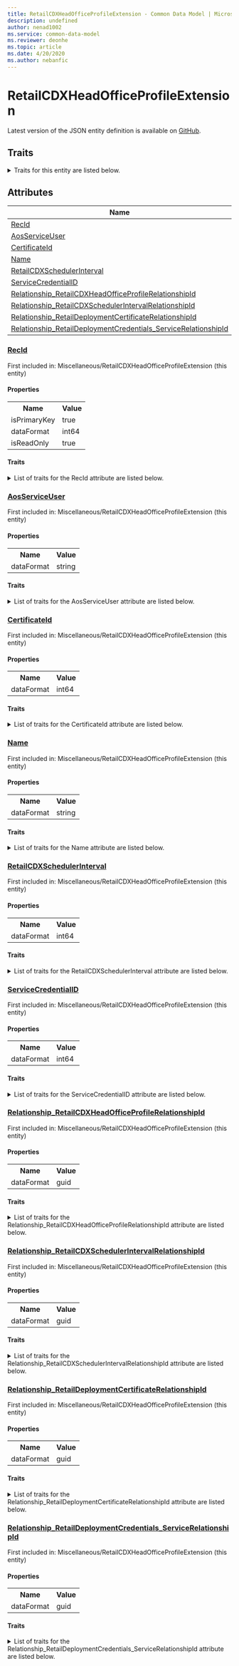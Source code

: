 ```yaml
---
title: RetailCDXHeadOfficeProfileExtension - Common Data Model | Microsoft Docs
description: undefined
author: nenad1002
ms.service: common-data-model
ms.reviewer: deonhe
ms.topic: article
ms.date: 4/20/2020
ms.author: nebanfic
---
```


# RetailCDXHeadOfficeProfileExtension

  
 Latest version of the JSON entity definition is available on <a href="https://github.com/Microsoft/CDM/tree/master/schemaDocuments/core/operationsCommon/Tables/Commerce/Retail/Miscellaneous/RetailCDXHeadOfficeProfileExtension.cdm.json" target="_blank">GitHub</a>.  

## Traits

<details>
<summary>Traits for this entity are listed below.  
</summary>

**is.identifiedBy**  
  names a specifc identity attribute to use with an entity  <table><tr><th>Parameter</th><th>Value</th><th>Data type</th><th>Explanation</th></tr><tr><td>attribute</td><td>[RetailCDXHeadOfficeProfileExtension/(resolvedAttributes)/RecId](#RecId)</td><td>attribute</td><td></td></tr></table>

**is.CDM.entityVersion**  
  <table><tr><th>Parameter</th><th>Value</th><th>Data type</th><th>Explanation</th></tr><tr><td>versionNumber</td><td>"1.0.0"</td><td>string</td><td>semantic version number of the entity</td></tr></table>

**is.application.releaseVersion**  
  <table><tr><th>Parameter</th><th>Value</th><th>Data type</th><th>Explanation</th></tr><tr><td>releaseVersion</td><td>"10.0.13.0"</td><td>string</td><td>semantic version number of the application introducing this entity</td></tr></table>

</details>

## Attributes

|Name|Description|First Included in Instance|
|---|---|---|
|[RecId](#RecId)||<a href="RetailCDXHeadOfficeProfileExtension.md" target="_blank">Miscellaneous/RetailCDXHeadOfficeProfileExtension</a>|
|[AosServiceUser](#AosServiceUser)||<a href="RetailCDXHeadOfficeProfileExtension.md" target="_blank">Miscellaneous/RetailCDXHeadOfficeProfileExtension</a>|
|[CertificateId](#CertificateId)||<a href="RetailCDXHeadOfficeProfileExtension.md" target="_blank">Miscellaneous/RetailCDXHeadOfficeProfileExtension</a>|
|[Name](#Name)||<a href="RetailCDXHeadOfficeProfileExtension.md" target="_blank">Miscellaneous/RetailCDXHeadOfficeProfileExtension</a>|
|[RetailCDXSchedulerInterval](#RetailCDXSchedulerInterval)||<a href="RetailCDXHeadOfficeProfileExtension.md" target="_blank">Miscellaneous/RetailCDXHeadOfficeProfileExtension</a>|
|[ServiceCredentialID](#ServiceCredentialID)||<a href="RetailCDXHeadOfficeProfileExtension.md" target="_blank">Miscellaneous/RetailCDXHeadOfficeProfileExtension</a>|
|[Relationship_RetailCDXHeadOfficeProfileRelationshipId](#Relationship_RetailCDXHeadOfficeProfileRelationshipId)||<a href="RetailCDXHeadOfficeProfileExtension.md" target="_blank">Miscellaneous/RetailCDXHeadOfficeProfileExtension</a>|
|[Relationship_RetailCDXSchedulerIntervalRelationshipId](#Relationship_RetailCDXSchedulerIntervalRelationshipId)||<a href="RetailCDXHeadOfficeProfileExtension.md" target="_blank">Miscellaneous/RetailCDXHeadOfficeProfileExtension</a>|
|[Relationship_RetailDeploymentCertificateRelationshipId](#Relationship_RetailDeploymentCertificateRelationshipId)||<a href="RetailCDXHeadOfficeProfileExtension.md" target="_blank">Miscellaneous/RetailCDXHeadOfficeProfileExtension</a>|
|[Relationship_RetailDeploymentCredentials_ServiceRelationshipId](#Relationship_RetailDeploymentCredentials_ServiceRelationshipId)||<a href="RetailCDXHeadOfficeProfileExtension.md" target="_blank">Miscellaneous/RetailCDXHeadOfficeProfileExtension</a>|

### <a href=#RecId name="RecId">RecId</a>

First included in: Miscellaneous/RetailCDXHeadOfficeProfileExtension (this entity)  

#### Properties

<table><tr><th>Name</th><th>Value</th></tr><tr><td>isPrimaryKey</td><td>true</td></tr><tr><td>dataFormat</td><td>int64</td></tr><tr><td>isReadOnly</td><td>true</td></tr></table>

#### Traits

<details>
<summary>List of traits for the RecId attribute are listed below.</summary>

**is.dataFormat.integer**  
**is.dataFormat.big**  
**is.identifiedBy**  
names a specifc identity attribute to use with an entity  <table><tr><th>Parameter</th><th>Value</th><th>Data type</th><th>Explanation</th></tr><tr><td>attribute</td><td>[RetailCDXHeadOfficeProfileExtension/(resolvedAttributes)/RecId](#RecId)</td><td>attribute</td><td></td></tr></table>

**is.readOnly**  
**is.dataFormat.integer**  
**is.dataFormat.big**  
</details>

### <a href=#AosServiceUser name="AosServiceUser">AosServiceUser</a>

First included in: Miscellaneous/RetailCDXHeadOfficeProfileExtension (this entity)  

#### Properties

<table><tr><th>Name</th><th>Value</th></tr><tr><td>dataFormat</td><td>string</td></tr></table>

#### Traits

<details>
<summary>List of traits for the AosServiceUser attribute are listed below.</summary>

**is.dataFormat.character**  
**is.dataFormat.big**  
**is.dataFormat.array**  
**is.dataFormat.character**  
**is.dataFormat.array**  
</details>

### <a href=#CertificateId name="CertificateId">CertificateId</a>

First included in: Miscellaneous/RetailCDXHeadOfficeProfileExtension (this entity)  

#### Properties

<table><tr><th>Name</th><th>Value</th></tr><tr><td>dataFormat</td><td>int64</td></tr></table>

#### Traits

<details>
<summary>List of traits for the CertificateId attribute are listed below.</summary>

**is.dataFormat.integer**  
**is.dataFormat.big**  
**is.dataFormat.integer**  
**is.dataFormat.big**  
</details>

### <a href=#Name name="Name">Name</a>

First included in: Miscellaneous/RetailCDXHeadOfficeProfileExtension (this entity)  

#### Properties

<table><tr><th>Name</th><th>Value</th></tr><tr><td>dataFormat</td><td>string</td></tr></table>

#### Traits

<details>
<summary>List of traits for the Name attribute are listed below.</summary>

**is.dataFormat.character**  
**is.dataFormat.big**  
**is.dataFormat.array**  
**is.dataFormat.character**  
**is.dataFormat.array**  
</details>

### <a href=#RetailCDXSchedulerInterval name="RetailCDXSchedulerInterval">RetailCDXSchedulerInterval</a>

First included in: Miscellaneous/RetailCDXHeadOfficeProfileExtension (this entity)  

#### Properties

<table><tr><th>Name</th><th>Value</th></tr><tr><td>dataFormat</td><td>int64</td></tr></table>

#### Traits

<details>
<summary>List of traits for the RetailCDXSchedulerInterval attribute are listed below.</summary>

**is.dataFormat.integer**  
**is.dataFormat.big**  
**is.dataFormat.integer**  
**is.dataFormat.big**  
</details>

### <a href=#ServiceCredentialID name="ServiceCredentialID">ServiceCredentialID</a>

First included in: Miscellaneous/RetailCDXHeadOfficeProfileExtension (this entity)  

#### Properties

<table><tr><th>Name</th><th>Value</th></tr><tr><td>dataFormat</td><td>int64</td></tr></table>

#### Traits

<details>
<summary>List of traits for the ServiceCredentialID attribute are listed below.</summary>

**is.dataFormat.integer**  
**is.dataFormat.big**  
**is.dataFormat.integer**  
**is.dataFormat.big**  
</details>

### <a href=#Relationship_RetailCDXHeadOfficeProfileRelationshipId name="Relationship_RetailCDXHeadOfficeProfileRelationshipId">Relationship_RetailCDXHeadOfficeProfileRelationshipId</a>

First included in: Miscellaneous/RetailCDXHeadOfficeProfileExtension (this entity)  

#### Properties

<table><tr><th>Name</th><th>Value</th></tr><tr><td>dataFormat</td><td>guid</td></tr></table>

#### Traits

<details>
<summary>List of traits for the Relationship_RetailCDXHeadOfficeProfileRelationshipId attribute are listed below.</summary>

**is.dataFormat.character**  
**is.dataFormat.big**  
**is.dataFormat.array**  
**is.dataFormat.guid**  
**means.identity.entityId**  
**is.linkedEntity.identifier**  
Marks the attribute(s) that hold foreign key references to a linked (used as an attribute) entity. This attribute is added to the resolved entity to enumerate the referenced entities.  <table><tr><th>Parameter</th><th>Value</th><th>Data type</th><th>Explanation</th></tr><tr><td>entityReferences</td><td><table><tr><th>entityReference</th><th>attributeReference</th></tr><tr><td><a href="RetailCDXHeadOfficeProfile.md" target="_blank">/core/operationsCommon/Tables/Commerce/Retail/Miscellaneous/RetailCDXHeadOfficeProfile.cdm.json/RetailCDXHeadOfficeProfile</a></td><td><a href="RetailCDXHeadOfficeProfile.md#RecId" target="_blank">RecId</a></td></tr></table></td><td>entity</td><td>a reference to the constant entity holding the list of entity references</td></tr></table>

**is.dataFormat.guid**  
**is.dataFormat.character**  
**is.dataFormat.array**  
</details>

### <a href=#Relationship_RetailCDXSchedulerIntervalRelationshipId name="Relationship_RetailCDXSchedulerIntervalRelationshipId">Relationship_RetailCDXSchedulerIntervalRelationshipId</a>

First included in: Miscellaneous/RetailCDXHeadOfficeProfileExtension (this entity)  

#### Properties

<table><tr><th>Name</th><th>Value</th></tr><tr><td>dataFormat</td><td>guid</td></tr></table>

#### Traits

<details>
<summary>List of traits for the Relationship_RetailCDXSchedulerIntervalRelationshipId attribute are listed below.</summary>

**is.dataFormat.character**  
**is.dataFormat.big**  
**is.dataFormat.array**  
**is.dataFormat.guid**  
**means.identity.entityId**  
**is.linkedEntity.identifier**  
Marks the attribute(s) that hold foreign key references to a linked (used as an attribute) entity. This attribute is added to the resolved entity to enumerate the referenced entities.  <table><tr><th>Parameter</th><th>Value</th><th>Data type</th><th>Explanation</th></tr><tr><td>entityReferences</td><td><table><tr><th>entityReference</th><th>attributeReference</th></tr><tr><td><a href="RetailCDXSchedulerInterval.md" target="_blank">/core/operationsCommon/Tables/Commerce/Retail/Miscellaneous/RetailCDXSchedulerInterval.cdm.json/RetailCDXSchedulerInterval</a></td><td><a href="RetailCDXSchedulerInterval.md#RecId" target="_blank">RecId</a></td></tr></table></td><td>entity</td><td>a reference to the constant entity holding the list of entity references</td></tr></table>

**is.dataFormat.guid**  
**is.dataFormat.character**  
**is.dataFormat.array**  
</details>

### <a href=#Relationship_RetailDeploymentCertificateRelationshipId name="Relationship_RetailDeploymentCertificateRelationshipId">Relationship_RetailDeploymentCertificateRelationshipId</a>

First included in: Miscellaneous/RetailCDXHeadOfficeProfileExtension (this entity)  

#### Properties

<table><tr><th>Name</th><th>Value</th></tr><tr><td>dataFormat</td><td>guid</td></tr></table>

#### Traits

<details>
<summary>List of traits for the Relationship_RetailDeploymentCertificateRelationshipId attribute are listed below.</summary>

**is.dataFormat.character**  
**is.dataFormat.big**  
**is.dataFormat.array**  
**is.dataFormat.guid**  
**means.identity.entityId**  
**is.linkedEntity.identifier**  
Marks the attribute(s) that hold foreign key references to a linked (used as an attribute) entity. This attribute is added to the resolved entity to enumerate the referenced entities.  <table><tr><th>Parameter</th><th>Value</th><th>Data type</th><th>Explanation</th></tr><tr><td>entityReferences</td><td><table><tr><th>entityReference</th><th>attributeReference</th></tr><tr><td><a href="RetailDeploymentCertificates.md" target="_blank">/core/operationsCommon/Tables/Commerce/Retail/Miscellaneous/RetailDeploymentCertificates.cdm.json/RetailDeploymentCertificates</a></td><td><a href="RetailDeploymentCertificates.md#RecId" target="_blank">RecId</a></td></tr></table></td><td>entity</td><td>a reference to the constant entity holding the list of entity references</td></tr></table>

**is.dataFormat.guid**  
**is.dataFormat.character**  
**is.dataFormat.array**  
</details>

### <a href=#Relationship_RetailDeploymentCredentials_ServiceRelationshipId name="Relationship_RetailDeploymentCredentials_ServiceRelationshipId">Relationship_RetailDeploymentCredentials_ServiceRelationshipId</a>

First included in: Miscellaneous/RetailCDXHeadOfficeProfileExtension (this entity)  

#### Properties

<table><tr><th>Name</th><th>Value</th></tr><tr><td>dataFormat</td><td>guid</td></tr></table>

#### Traits

<details>
<summary>List of traits for the Relationship_RetailDeploymentCredentials_ServiceRelationshipId attribute are listed below.</summary>

**is.dataFormat.character**  
**is.dataFormat.big**  
**is.dataFormat.array**  
**is.dataFormat.guid**  
**means.identity.entityId**  
**is.linkedEntity.identifier**  
Marks the attribute(s) that hold foreign key references to a linked (used as an attribute) entity. This attribute is added to the resolved entity to enumerate the referenced entities.  <table><tr><th>Parameter</th><th>Value</th><th>Data type</th><th>Explanation</th></tr><tr><td>entityReferences</td><td><table><tr><th>entityReference</th><th>attributeReference</th></tr><tr><td><a href="RetailDeploymentCredentials.md" target="_blank">/core/operationsCommon/Tables/Commerce/Retail/Miscellaneous/RetailDeploymentCredentials.cdm.json/RetailDeploymentCredentials</a></td><td><a href="RetailDeploymentCredentials.md#RecId" target="_blank">RecId</a></td></tr></table></td><td>entity</td><td>a reference to the constant entity holding the list of entity references</td></tr></table>

**is.dataFormat.guid**  
**is.dataFormat.character**  
**is.dataFormat.array**  
</details>

